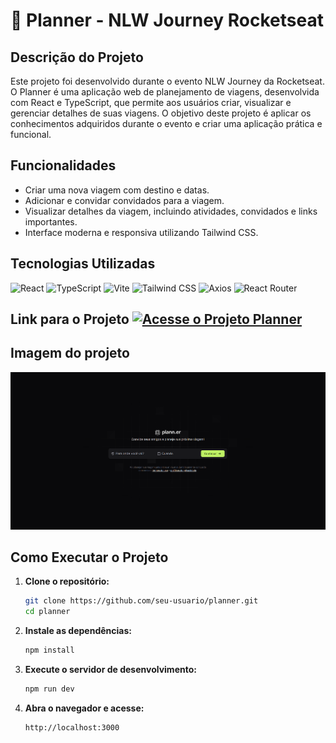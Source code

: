 # 📅 Planner - NLW Journey Rocketseat

## Descrição do Projeto

Este projeto foi desenvolvido durante o evento NLW Journey da Rocketseat. O Planner é uma aplicação web de planejamento de viagens, desenvolvida com React e TypeScript, que permite aos usuários criar, visualizar e gerenciar detalhes de suas viagens. O objetivo deste projeto é aplicar os conhecimentos adquiridos durante o evento e criar uma aplicação prática e funcional.

## Funcionalidades

- Criar uma nova viagem com destino e datas.
- Adicionar e convidar convidados para a viagem.
- Visualizar detalhes da viagem, incluindo atividades, convidados e links importantes.
- Interface moderna e responsiva utilizando Tailwind CSS.

## Tecnologias Utilizadas

![React](https://img.shields.io/badge/React-61DAFB?style=for-the-badge&logo=react&logoColor=white)
![TypeScript](https://img.shields.io/badge/TypeScript-3178C6?style=for-the-badge&logo=typescript&logoColor=white)
![Vite](https://img.shields.io/badge/Vite-646CFF?style=for-the-badge&logo=vite&logoColor=white)
![Tailwind CSS](https://img.shields.io/badge/Tailwind_CSS-06B6D4?style=for-the-badge&logo=tailwind-css&logoColor=white)
![Axios](https://img.shields.io/badge/Axios-5A29E3?style=for-the-badge&logo=axios&logoColor=white)
![React Router](https://img.shields.io/badge/React_Router-CA4245?style=for-the-badge&logo=react-router&logoColor=white)



## Link para o Projeto [![Acesse o Projeto Planner](https://img.shields.io/badge/Acesse_o_Projeto_Planner-B9FBC0?style=for-the-badge&logo=github&logoColor=white)](https://planner-wheat.vercel.app/)

## Imagem do projeto
![Imagem do Projeto](planner.png)

## Como Executar o Projeto

1. **Clone o repositório:**

    ```bash
    git clone https://github.com/seu-usuario/planner.git
    cd planner
    ```

2. **Instale as dependências:**

    ```bash
    npm install
    ```

3. **Execute o servidor de desenvolvimento:**

    ```bash
    npm run dev
    ```

4. **Abra o navegador e acesse:**

    ```
    http://localhost:3000
    ```



